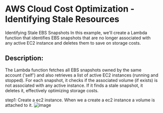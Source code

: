 # AWS Cloud Cost Optimization - Identifying Stale Resources
Identifying Stale EBS Snapshots
In this example, we'll create a Lambda function that identifies EBS snapshots that are no longer associated with any active EC2 instance and deletes them to save on storage costs.

## Description:
The Lambda function fetches all EBS snapshots owned by the same account ('self') and also retrieves a list of active EC2 instances (running and stopped). For each snapshot, it checks if the associated volume (if exists) is not associated with any active instance. If it finds a stale snapshot, it deletes it, effectively optimizing storage costs.

step1: Create a ec2 instance. When we a create a ec2 instance a volume is attached to it.
![image](https://github.com/rahulwagh09/Projects/assets/128569400/2541d80f-a399-4e00-a2c0-80d82816671e)
